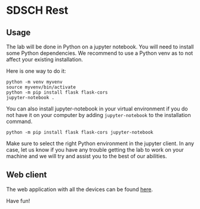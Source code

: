 # SDSCH Rest

## Usage

The lab will be done in Python on a jupyter notebook. You will need to install some Python dependencies. We recommend to use a Python venv as to not affect your existing installation.

Here is one way to do it:

```console
python -m venv myvenv
source myvenv/bin/activate
python -m pip install flask flask-cors
jupyter-notebook . 
```

You can also install jupyter-notebook in your virtual environment if you do not have it on your computer by adding `jupyter-notebook` to the installation command.

```console
python -m pip install flask flask-cors jupyter-notebook
```

Make sure to select the right Python environment in the jupyter client. In any case, let us know if you have any trouble getting the lab to work on your machine and we will try and assist you to the best of our abilities.

## Web client

The web application with all the devices can be found [here](https://cyclimse.github.io/sdsch-rest/).

Have fun!